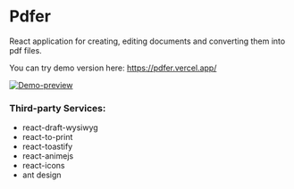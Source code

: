 # Pdfer
React application for creating, editing documents and converting them into pdf files.

You can try demo version here: https://pdfer.vercel.app/
   
[![Demo-preview](https://github.com/AndreiKachur/pdfer/blob/main/public/assets/demo.gif)](https://pdfer.vercel.app/)

### Third-party Services:  
  
- react-draft-wysiwyg  
- react-to-print  
- react-toastify
- react-animejs  
- react-icons  
- ant design  
 